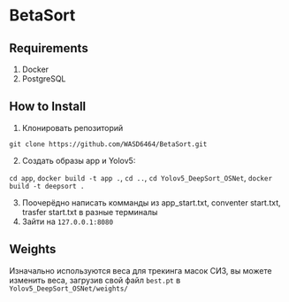 # BetaSort

## Requirements

1. Docker
2. PostgreSQL

## How to Install

1. Клонировать репозиторий

`git clone https://github.com/WASD6464/BetaSort.git`

2. Создать образы app и Yolov5:

`cd app`, `docker build -t app .`, `cd ..`, `cd Yolov5_DeepSort_OSNet`, `docker build -t deepsort .`

3. Поочерёдно написать комманды из app_start.txt, conventer start.txt, trasfer start.txt в разные терминалы
4. Зайти на `127.0.0.1:8080`

## Weights

Изначально используются веса для трекинга масок СИЗ, вы можете изменить веса, загрузив свой файл `best.pt` в `Yolov5_DeepSort_OSNet/weights/`